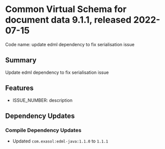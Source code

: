 # Common Virtual Schema for document data 9.1.1, released 2022-07-15

Code name: update edml dependency to fix serialisation issue

## Summary

Update edml dependency to fix serialisation issue
## Features

* ISSUE_NUMBER: description

## Dependency Updates

### Compile Dependency Updates

* Updated `com.exasol:edml-java:1.1.0` to `1.1.1`
